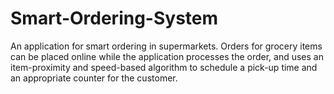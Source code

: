 # Smart-Ordering-System
An application for smart ordering in supermarkets. Orders for grocery items can be placed online while the application processes the order, and uses an item-proximity and speed-based algorithm to schedule a pick-up time and an appropriate counter for the customer.
